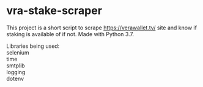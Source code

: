 # vra-stake-scraper

This project is a short script to scrape https://verawallet.tv/ site and know if staking is available of if not.
Made with Python 3.7.

Libraries being used:<br>
selenium<br>
time<br>
smtplib<br>
logging<br>
dotenv<br>

